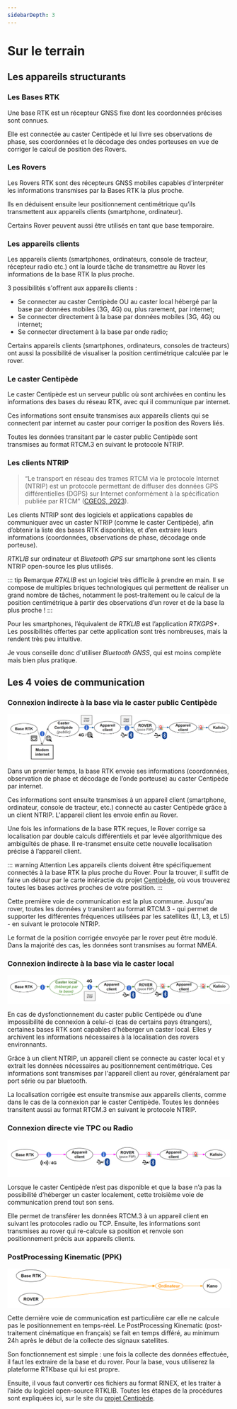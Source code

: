 ```yaml
---
sidebarDepth: 3
---
```


# Sur le terrain
## Les appareils structurants
### Les Bases RTK
Une base RTK est un récepteur GNSS fixe dont les coordonnées précises sont connues. 

Elle est connectée au caster Centipède et lui livre ses observations de phase, ses coordonnées et le décodage des ondes porteuses en vue de corriger le calcul de position des Rovers.

### Les Rovers
Les Rovers RTK sont des récepteurs GNSS mobiles capables d'interpréter les informations  transmises par la Bases RTK la plus proche. 

Ils en déduisent ensuite leur positionnement centimétrique qu’ils transmettent aux appareils clients (smartphone, ordinateur).

Certains Rover peuvent aussi être utilisés en tant que base temporaire.

### Les appareils clients
Les appareils clients (smartphones, ordinateurs, console de tracteur, récepteur radio etc.) ont la lourde tâche de transmettre au Rover les informations de la base RTK la plus proche. 

3 possibilités s'offrent aux appareils clients :
- Se connecter au caster Centipède OU au caster local hébergé par la base par données mobiles (3G, 4G) ou, plus rarement, par internet;
- Se connecter directement à la base par données mobiles (3G, 4G) ou internet;
- Se connecter directement à la base par onde radio;

Certains appareils clients (smartphones, ordinateurs, consoles de tracteurs) ont aussi la possibilité de visualiser la position centimétrique calculée par le rover.

### Le caster Centipède
Le caster Centipède est un serveur public où sont archivées en continu les informations des bases du réseau RTK, avec qui il communique par internet.

Ces informations sont ensuite transmises aux appareils clients qui se connectent par internet au caster pour corriger la position des Rovers liés.

Toutes les données transitant par le caster public Centipède sont transmises au format RTCM.3 en suivant le protocole NTRIP.

### Les clients NTRIP
> “Le transport en réseau des trames RTCM via le protocole Internet (NTRIP) est un protocole permettant de diffuser des données GPS différentielles (DGPS) sur Internet conformément à la spécification publiée par RTCM” ([CGEOS, 2023](https://cgeosbe.weebly.com/ntrip.html)).

Les clients NTRIP sont des logiciels et applications capables de communiquer avec un caster NTRIP (comme le caster Centipède), afin d’obtenir la liste des bases RTK disponibles, et d’en extraire leurs informations (coordonnées, observations de phase, décodage onde porteuse).

*RTKLIB* sur ordinateur et *Bluetooth GPS* sur smartphone sont les clients NTRIP open-source les plus utilisés. 

::: tip Remarque 
*RTKLIB* est un logiciel très difficile à prendre en main. Il se compose de multiples briques technologiques qui permettent de réaliser un grand nombre de tâches, notamment le post-traitement ou le calcul de la position centimétrique à partir des observations d’un rover et de la base la plus proche !
:::

Pour les smartphones, l’équivalent de *RTKLIB* est l’application *RTKGPS+*. Les possibilités offertes par cette application sont très nombreuses, mais la rendent très peu intuitive. 

Je vous conseille donc d'utiliser *Bluetooth GNSS*, qui est moins complète mais bien plus pratique.

## Les 4 voies de communication
### Connexion indirecte à la base via le caster public Centipède 

<img src="../assets/voie_com_01.png" 
        alt="Impossible de visualiser le contenu" 
        style="display: block; margin: 0 auto" />

Dans un premier temps, la base RTK envoie ses informations (coordonnées, observation de phase et décodage de l’onde porteuse) au caster Centipède par internet.

Ces informations sont ensuite transmises à un appareil client (smartphone, ordinateur, console de tracteur, etc.) connecté au caster Centipède grâce à un client NTRIP. L'appareil client les envoie enfin au Rover.

Une fois les informations de la base RTK reçues, le Rover corrige sa localisation par double calculs différentiels et par levée algorithmique des ambiguïtés de phase. Il re-transmet ensuite cette nouvelle localisation précise à l’appareil client.

::: warning Attention
Les appareils clients doivent être spécifiquement connectés à la base RTK la plus proche du Rover. Pour la trouver, il suffit de faire un détour par le carte intéractie du projet [Centipède](https://centipede.fr/index.php/view/map/?repository=cent&project=evolution), où vous trouverez toutes les bases actives proches de votre position.
:::

Cette première voie de communication est la plus commune. Jusqu'au rover, toutes les données y transitent au format RTCM.3 - qui permet de supporter les différentes fréquences utilisées par les satellites (L1, L3, et L5) - en suivant le protocole NTRIP.

Le format de la position corrigée envoyée par le rover peut être modulé. Dans la majorité des cas, les données sont transmises au format NMEA.

### Connexion indirecte à la base via le caster local

<img src="../assets/voie_com_02.png" 
        alt="Impossible de visualiser le contenu" 
        style="display: block; margin: 0 auto" />

En cas de dysfonctionnement du caster public Centipède ou d’une impossibilité de connexion à celui-ci (cas de certains pays étrangers), certaines bases RTK sont capables d'héberger un caster local. Elles y archivent les informations nécessaires à la localisation des rovers environnants.

Grâce à un client NTRIP, un appareil client se connecte au caster local et y extrait les données nécessaires au positionnement centimétrique. Ces informations sont transmises par l'appareil client au rover, généralament par port série ou par bluetooth.

 La localisation corrigée est ensuite transmise aux appareils clients, comme dans le cas de la connexion par le caster Centipède. Toutes les données transitent aussi au format RTCM.3 en suivant le protocole NTRIP.

### Connexion directe vie TPC ou Radio

<img src="../assets/voie_com_03.png" 
        alt="Impossible de visualiser le contenu" 
        style="display: block; margin: 0 auto" />

Lorsque le caster Centipède n’est pas disponible et que la base n’a pas la possibilité d’héberger un caster localement, cette troisième voie de communication prend tout son sens. 

Elle permet de transférer les données RTCM.3 à un appareil client en suivant les protocoles radio ou TCP. Ensuite, les informations sont transmises au rover qui re-calcule sa position et renvoie son positionnement précis aux appareils clients.

### PostProcessing Kinematic (PPK)

<img src="../assets/voie_com_04.png" 
        alt="Impossible de visualiser le contenu" 
        style="display: block; margin: 0 auto" />

Cette dernière voie de communication est particulière car elle ne calcule pas le positionnement en temps-réel. Le PostProcessing Kinematic (post-traitement cinématique en français) se fait en temps différé, au minimum 24h après le début de la collecte des signaux satellites.

Son fonctionnement est simple : une fois la collecte des données effectuée, il faut les extraire de la base et du rover. Pour la base, vous utiliserez la plateforme RTKbase qui lui est propre.

Ensuite, il vous faut convertir ces fichiers au format RINEX, et les traiter à l’aide du logiciel open-source RTKLIB. Toutes les étapes de la procédures sont expliquées ici, sur le site du [projet Centipède](https://docs.centipede.fr/docs/ppk/).
